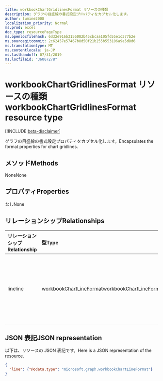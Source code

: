 ```yaml
---
title: workbookChartGridlinesFormat リソースの種類
description: グラフの目盛線の書式設定プロパティをカプセル化します。
author: lumine2008
localization_priority: Normal
ms.prod: excel
doc_type: resourcePageType
ms.openlocfilehash: 6d32e916b3156082b45cbcaa105fd55e1c377b2e
ms.sourcegitcommit: 2c62457e57467b8d50f21b255b553106a9a5d8d6
ms.translationtype: MT
ms.contentlocale: ja-JP
ms.lasthandoff: 07/31/2019
ms.locfileid: "36007278"
---
```

# <a name="workbookchartgridlinesformat-resource-type"></a><span data-ttu-id="20f6e-103">workbookChartGridlinesFormat リソースの種類</span><span class="sxs-lookup"><span data-stu-id="20f6e-103">workbookChartGridlinesFormat resource type</span></span>

[!INCLUDE [beta-disclaimer](../../includes/beta-disclaimer.md)]

<span data-ttu-id="20f6e-104">グラフの目盛線の書式設定プロパティをカプセル化します。</span><span class="sxs-lookup"><span data-stu-id="20f6e-104">Encapsulates the format properties for chart gridlines.</span></span>

## <a name="methods"></a><span data-ttu-id="20f6e-105">メソッド</span><span class="sxs-lookup"><span data-stu-id="20f6e-105">Methods</span></span>
<span data-ttu-id="20f6e-106">None</span><span class="sxs-lookup"><span data-stu-id="20f6e-106">None</span></span>

## <a name="properties"></a><span data-ttu-id="20f6e-107">プロパティ</span><span class="sxs-lookup"><span data-stu-id="20f6e-107">Properties</span></span>
<span data-ttu-id="20f6e-108">なし</span><span class="sxs-lookup"><span data-stu-id="20f6e-108">None</span></span>

## <a name="relationships"></a><span data-ttu-id="20f6e-109">リレーションシップ</span><span class="sxs-lookup"><span data-stu-id="20f6e-109">Relationships</span></span>
| <span data-ttu-id="20f6e-110">リレーションシップ</span><span class="sxs-lookup"><span data-stu-id="20f6e-110">Relationship</span></span> | <span data-ttu-id="20f6e-111">型</span><span class="sxs-lookup"><span data-stu-id="20f6e-111">Type</span></span>   |<span data-ttu-id="20f6e-112">説明</span><span class="sxs-lookup"><span data-stu-id="20f6e-112">Description</span></span>|
|:---------------|:--------|:----------|
|<span data-ttu-id="20f6e-113">line</span><span class="sxs-lookup"><span data-stu-id="20f6e-113">line</span></span>|[<span data-ttu-id="20f6e-114">workbookChartLineFormat</span><span class="sxs-lookup"><span data-stu-id="20f6e-114">workbookChartLineFormat</span></span>](workbookchartlineformat.md)|<span data-ttu-id="20f6e-115">グラフの線の書式設定を表します。</span><span class="sxs-lookup"><span data-stu-id="20f6e-115">Represents chart line formatting.</span></span> <span data-ttu-id="20f6e-116">読み取り専用です。</span><span class="sxs-lookup"><span data-stu-id="20f6e-116">Read-only.</span></span>|


## <a name="json-representation"></a><span data-ttu-id="20f6e-117">JSON 表記</span><span class="sxs-lookup"><span data-stu-id="20f6e-117">JSON representation</span></span>

<span data-ttu-id="20f6e-118">以下は、リソースの JSON 表記です。</span><span class="sxs-lookup"><span data-stu-id="20f6e-118">Here is a JSON representation of the resource.</span></span>

<!--{
  "blockType": "resource",
  "optionalProperties": [
    "line"
    ],
  "baseType": "microsoft.graph.entity",
  "@odata.type": "microsoft.graph.workbookChartGridlinesFormat"
}-->

```json
{
  "line": {"@odata.type": "microsoft.graph.workbookChartLineFormat"}
}
```


<!-- uuid: 8fcb5dbc-d5aa-4681-8e31-b001d5168d79
2015-10-25 14:57:30 UTC -->
<!--
{
  "type": "#page.annotation",
  "description": "ChartGridlinesFormat resource",
  "keywords": "",
  "section": "documentation",
  "tocPath": "",
  "suppressions": []
}
-->
